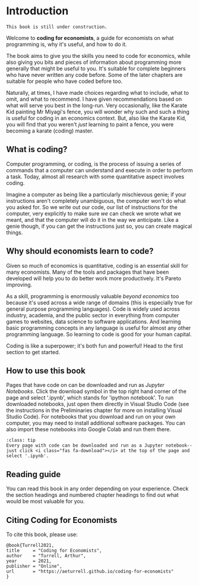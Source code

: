 # Introduction

```{warning}
This book is still under construction.
```

Welcome to **coding for economists**, a guide for economists on what programming is, why it's useful, and how to do it.

The book aims to give you the skills you need to code for economics, while also giving you bits and pieces of information about programming more generally that might be useful to you. It's suitable for complete beginners who have never written any code before. Some of the later chapters are suitable for people who have coded before too.

Naturally, at times, I have made choices regarding what to include, what to omit, and what to recommend. I have given recommendations based on what will serve you best in the long-run. Very occasionally, like the Karate Kid painting Mr Miyagi's fence, you will wonder why such and such a thing is useful for coding in an economics context. But, also like the Karate Kid, you will find that you weren't *just* learning to paint a fence, you were becoming a karate (coding) master.

## What is coding?

Computer programming, or coding, is the process of issuing a series of commands that a computer can understand and execute in order to perform a task. Today, almost all research with some quantitative aspect involves coding.

Imagine a computer as being like a particularly mischievous genie; if your instructions aren't completely unambiguous, the computer won't do what you asked for. So we write out our code, our list of instructions for the computer, very explicitly to make sure *we* can check we wrote what we meant, and that the computer will do it in the way we anticipate. Like a genie though, if you can get the instructions just so, you can create magical things.

## Why should economists learn to code?

Given so much of economics is quantitative, coding is an essential skill for many economists. Many of the tools and packages that have been developed will help you to do better work more productively. It's Pareto improving.

As a skill, programming is enormously valuable *beyond economics* too because it's used across a wide range of domains (this is especially true for general purpose programming languages). Code is widely used across industry, academia, and the public sector in everything from computer games to websites, data science to software applications. And learning basic programming concepts in any language is useful for almost any other programming language. So learning to code is good for your human capital.

Coding is like a superpower; it's both fun and powerful! Head to the first section to get started.

## How to use this book

Pages that have code on can be downloaded and run as *Jupyter Notebooks*. Click the download symbol in the top right hand corner of the page and select '.ipynb', which stands for 'ipython notebook'. To run downloaded notebooks, just open them directly in Visual Studio Code (see the instructions in the Preliminaries chapter for more on installing Visual Studio Code). For notebooks that you download and run on your own computer, you may need to install additional software packages. You can also import these notebooks into Google Colab and run them there.

```{admonition} Tip
:class: tip
Every page with code can be downloaded and run as a Jupyter notebook--just click <i class="fas fa-download"></i> at the top of the page and select '.ipynb'.
```

## Reading guide

You can read this book in any order depending on your experience. Check the section headings and numbered chapter headings to find out what would be most valuable for you.

## Citing Coding for Economists

To cite this book, please use:

```
@book{Turrell2021,
title     = "Coding for Economists",
author    = "Turrell, Arthur",
year      = 2021,
publisher = "Online",
url       = "https://aeturrell.github.io/coding-for-economists"
}
```
